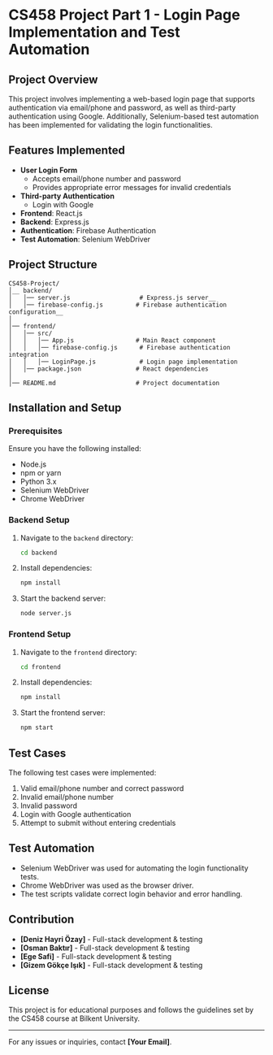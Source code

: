 # CS458 Project Part 1 - Login Page Implementation and Test Automation

## Project Overview

This project involves implementing a web-based login page that supports authentication via email/phone and password, as well as third-party authentication using Google. Additionally, Selenium-based test automation has been implemented for validating the login functionalities.

## Features Implemented

- **User Login Form**
  - Accepts email/phone number and password
  - Provides appropriate error messages for invalid credentials
- **Third-party Authentication**
  - Login with Google
- **Frontend**: React.js
- **Backend**: Express.js
- **Authentication**: Firebase Authentication
- **Test Automation**: Selenium WebDriver

## Project Structure

```
CS458-Project/
│__ backend/
│   │── server.js                   # Express.js server__
│   │── firebase-config.js         # Firebase authentication configuration__
│
│── frontend/
│   │── src/
│   │   │── App.js                 # Main React component
│   │   │── firebase-config.js      # Firebase authentication integration
│   │   │── LoginPage.js            # Login page implementation
│   │── package.json               # React dependencies
│
│── README.md                      # Project documentation
```

## Installation and Setup

### Prerequisites

Ensure you have the following installed:

- Node.js
- npm or yarn
- Python 3.x
- Selenium WebDriver
- Chrome WebDriver

### Backend Setup

1. Navigate to the `backend` directory:
   ```sh
   cd backend
   ```
2. Install dependencies:
   ```sh
   npm install
   ```
3. Start the backend server:
   ```sh
   node server.js
   ```

### Frontend Setup

1. Navigate to the `frontend` directory:
   ```sh
   cd frontend
   ```
2. Install dependencies:
   ```sh
   npm install
   ```
3. Start the frontend server:
   ```sh
   npm start
   ```

## Test Cases

The following test cases were implemented:

1. Valid email/phone number and correct password
2. Invalid email/phone number
3. Invalid password
4. Login with Google authentication
5. Attempt to submit without entering credentials

## Test Automation

- Selenium WebDriver was used for automating the login functionality tests.
- Chrome WebDriver was used as the browser driver.
- The test scripts validate correct login behavior and error handling.

## Contribution

- **[Deniz Hayri Özay]** - Full-stack development & testing
- **[Osman Baktır]** - Full-stack development & testing
- **[Ege Safi]** - Full-stack development & testing
- **[Gizem Gökçe Işık]** - Full-stack development & testing

## License

This project is for educational purposes and follows the guidelines set by the CS458 course at Bilkent University.

---

For any issues or inquiries, contact **[Your Email]**.
